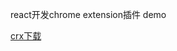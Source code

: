 react开发chrome extension插件 demo

[crx下载](https://clients2.googleusercontent.com/crx/blobs/QgAAAC6zw0qH2DJtnXe8Z7rUJP3-dOM73Sdm5mbyLgo7LoOWfNZnjo9tbf514Mp2kJ6Z0KdUwpYUuk_0Z5HbQhc76ix3aMHqpIUPBO9nNJbRhYiYAMZSmuVpenK75zsheDbvNnGqwJd_WO1jng/hggaloklgfafcldnkboadbdlgjepmpbf_main.crx)
